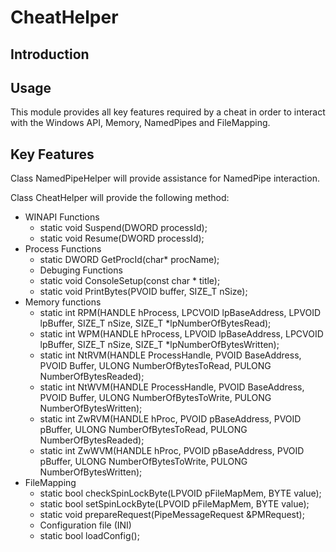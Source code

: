 # CheatHelper

## Introduction


## Usage

This module provides all key features required by a cheat in order to interact with the Windows API, Memory, NamedPipes and FileMapping.

## Key Features

Class NamedPipeHelper will provide assistance for NamedPipe interaction.

Class CheatHelper will provide the following method:

- WINAPI Functions
  - static void Suspend(DWORD processId);
  - static void Resume(DWORD processId);
- Process Functions
  - static DWORD GetProcId(char* procName);
  - Debuging Functions
  - static void ConsoleSetup(const char * title);
  - static void PrintBytes(PVOID buffer, SIZE_T  nSize);
- Memory functions
  - static int RPM(HANDLE  hProcess, LPCVOID lpBaseAddress,	LPVOID  lpBuffer, SIZE_T  nSize, SIZE_T  *lpNumberOfBytesRead);
  - static int WPM(HANDLE  hProcess, LPVOID  lpBaseAddress, LPCVOID lpBuffer, SIZE_T  nSize, SIZE_T  *lpNumberOfBytesWritten);
  - static int NtRVM(HANDLE ProcessHandle, PVOID BaseAddress, PVOID Buffer, ULONG NumberOfBytesToRead, PULONG NumberOfBytesReaded);
  - static int NtWVM(HANDLE ProcessHandle, PVOID BaseAddress, PVOID Buffer, ULONG NumberOfBytesToWrite, PULONG  NumberOfBytesWritten);
  - static int ZwRVM(HANDLE hProc, PVOID pBaseAddress, PVOID pBuffer, ULONG NumberOfBytesToRead, PULONG NumberOfBytesReaded);
  - static int ZwWVM(HANDLE hProc, PVOID pBaseAddress, PVOID pBuffer, ULONG NumberOfBytesToWrite, PULONG NumberOfBytesWritten);
- FileMapping
  - static bool checkSpinLockByte(LPVOID pFileMapMem, BYTE value);
  - static bool setSpinLockByte(LPVOID pFileMapMem, BYTE value);
  - static void prepareRequest(PipeMessageRequest &PMRequest);
  - Configuration file (INI)
  - static bool loadConfig();

